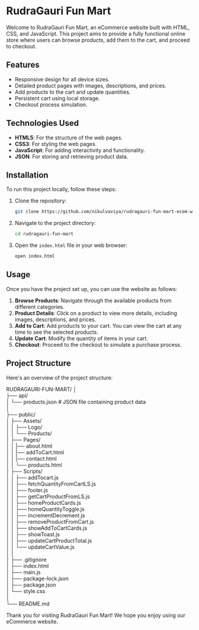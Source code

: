 # RudraGauri Fun Mart

Welcome to RudraGauri Fun Mart, an eCommerce website built with HTML, CSS, and JavaScript. This project aims to provide a fully functional online store where users can browse products, add them to the cart, and proceed to checkout.

## Features

- Responsive design for all device sizes.
- Detailed product pages with images, descriptions, and prices.
- Add products to the cart and update quantities.
- Persistent cart using local storage.
- Checkout process simulation.

## Technologies Used

- **HTML5**: For the structure of the web pages.
- **CSS3**: For styling the web pages.
- **JavaScript**: For adding interactivity and functionality.
- **JSON**: For storing and retrieving product data.

## Installation

To run this project locally, follow these steps:

1. Clone the repository:

    ```bash
    git clone https://github.com/nikulvaviya/rudragauri-fun-mart-ecom-website.git
    ```

2. Navigate to the project directory:

    ```bash
    cd rudragauri-fun-mart
    ```

3. Open the `index.html` file in your web browser:

    ```bash
    open index.html
    ```

## Usage

Once you have the project set up, you can use the website as follows:

1. **Browse Products**: Navigate through the available products from different categories.
2. **Product Details**: Click on a product to view more details, including images, descriptions, and prices.
3. **Add to Cart**: Add products to your cart. You can view the cart at any time to see the selected products.
4. **Update Cart**: Modify the quantity of items in your cart.
5. **Checkout**: Proceed to the checkout to simulate a purchase process.

## Project Structure

Here's an overview of the project structure:

RUDRAGAURI-FUN-MART/
│ <br />
├── api/ <br />
│ └── products.json # JSON file containing product data <br />
│ <br />
├── public/ <br />
│ ├── Assets/ <br />
│ │ ├── Logo/ <br />
│ │ └── Products/ <br />
│ ├── Pages/ <br />
│ │ |── about.html <br />
│ │ |── addToCart.html <br />
│ │ |── contact.html <br />
│ │ └── products.html <br />
│ ├── Scripts/ <br />
│ │ ├── addTocart.js <br />
│ │ ├── fetchQuantityFromCartLS.js <br />
│ │ ├── footer.js <br />
│ │ ├── getCartProductFromLS.js <br />
│ │ ├── homeProductCards.js <br />
│ │ ├── homeQuantityToggle.js <br />
│ │ ├── incrementDecrement.js <br />
│ │ ├── removeProductFromCart.js <br />
│ │ ├── showAddToCartCards.js <br />
│ │ ├── showToast.js <br />
│ │ ├── updateCartProductTotal.js <br />
│ │ └── updateCartValue.js <br />
│ │ <br />
│ ├── .gitignore <br />
│ ├── index.html <br />
│ ├── main.js <br />
│ ├── package-lock.json <br />
│ ├── package.json <br />
│ └── style.css <br />
│ <br />
└── README.md <br />

Thank you for visiting RudraGauri Fun Mart! We hope you enjoy using our eCommerce website.
